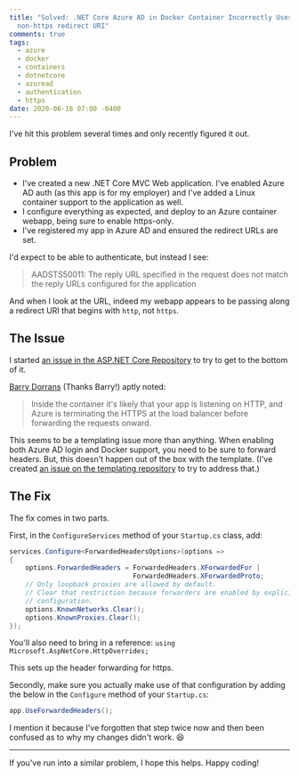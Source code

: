 ```yaml
---
title: "Solved: .NET Core Azure AD in Docker Container Incorrectly Uses a
  non-https redirect URI"
comments: true
tags:
  - azure
  - docker
  - containers
  - dotnetcore
  - azuread
  - authentication
  - https
date: 2020-06-18 07:00 -0400
---
```

I've hit this problem several times and only recently figured it out.

## Problem

* I've created a new .NET Core MVC Web application. I've enabled Azure AD auth (as this app is for my employer) and I've added a Linux container support to the application as well.
* I configure everything as expected, and deploy to an Azure container webapp, being sure to enable https-only.
* I've registered my app in Azure AD and ensured the redirect URLs are set.

I'd expect to be able to authenticate, but instead I see:

> AADSTS50011: The reply URL specified in the request does not match the reply URLs configured for the application

And when I look at the URL, indeed my webapp appears to be passing along a redirect URI that begins with `http`, not `https`. 

## The Issue

I started [an issue in the ASP.NET Core Repository](https://github.com/dotnet/aspnetcore/issues/22572) to try to get to the bottom of it. 

[Barry Dorrans](https://twitter.com/blowdart) (Thanks Barry!)  aptly noted:

> Inside the container it's likely that your app is listening on HTTP, and Azure is terminating the HTTPS at the load balancer before forwarding the requests onward.

This seems to be a templating issue more than anything. When enabling both Azure AD login and Docker support, you need to be sure to forward headers. But, this doesn't happen out of the box with the template. (I've created [an issue on the templating repository](https://github.com/dotnet/templating/issues/2394) to try to address that.)

## The Fix 

The fix comes in two parts.

First, in the `ConfigureServices` method of your `Startup.cs` class, add:

```csharp
services.Configure<ForwardedHeadersOptions>(options =>
{
	options.ForwardedHeaders = ForwardedHeaders.XForwardedFor |
							   ForwardedHeaders.XForwardedProto;
	// Only loopback proxies are allowed by default.
	// Clear that restriction because forwarders are enabled by explicit 
	// configuration.
	options.KnownNetworks.Clear();
	options.KnownProxies.Clear();
});
```

You'll also need to bring in a reference: `using Microsoft.AspNetCore.HttpOverrides;` 

This sets up the header forwarding for https.

Secondly, make sure you actually make use of that configuration by adding the below in the `Configure` method of your `Startup.cs`:

```csharp
app.UseForwardedHeaders();
```

I mention it because I've forgotten that step twice now and then been confused as to why my changes didn't work. :laughing:

---

If you've run into a similar problem, I hope this helps. Happy coding!